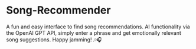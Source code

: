 # Song-Recommender

A fun and easy interface to find song recommendations. AI functionality via the OpenAI GPT API, simply enter a phrase and get emotionally relevant song suggestions. Happy jamming! 🎶🎧
